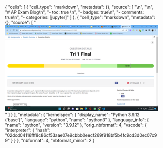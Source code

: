 {
 "cells": [
  {
   "cell_type": "markdown",
   "metadata": {},
   "source": [
    "\n",
    "\n",
    "# AP Exam Blog\n",
    "- toc: true \n",
    "- badges: true\n",
    "- comments: true\n",
    "- categories: [jupyter]"
   ]
  },
  {
   "cell_type": "markdown",
   "metadata": {},
   "source": [
    "![image](images/Tri1Final.png)"
   ]
  }
 ],
 "metadata": {
  "kernelspec": {
   "display_name": "Python 3.9.12 ('base')",
   "language": "python",
   "name": "python3"
  },
  "language_info": {
   "name": "python",
   "version": "3.9.12"
  },
  "orig_nbformat": 4,
  "vscode": {
   "interpreter": {
    "hash": "02dcd04116fff8c86cf53aae07e9cbbb0eecf269f918bf5b4fc9cd3d0ec07c99"
   }
  }
 },
 "nbformat": 4,
 "nbformat_minor": 2
}
